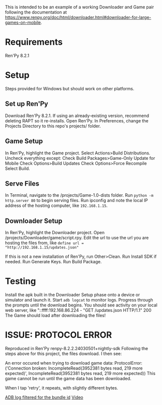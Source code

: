 This is intended to be an example of a working Downloader and Game pair following the documentation at https://www.renpy.org/doc/html/downloader.html#downloader-for-large-games-on-mobile.

# Requirements
Ren'Py 8.2.1

# Setup
Steps provided for Windows but should work on other platforms.

## Set up Ren'Py
Download Ren'Py 8.2.1. If using an already-existing version, recommend deleting RAPT so it re-installs.
Open Ren'Py. In Preferences, change the Projects Directory to this repo's projects/ folder.

## Game Setup
In Ren'Py, highlight the Game project.
Select Actions>Build Distributions.
Uncheck everything except:
  Check Build Packages>Game-Only Update for Mobile
  Check Options>Build Updates
  Check Options>Force Recompile
Select Build.

## Serve Files
In Terminal, navigate to the <project>/projects/Game-1.0-dists folder.
Run `python -m http.server 80` to begin serving files.
Run ipconfig and note the local IP address of the hosting computer, like `192.168.1.15`.

## Downloader Setup
In Ren'Py, highlight the Downloader project.
Open <project>/projects/Downloader/game/script.rpy. Edit the url to use the url you are hosting the files from, like `define url = "http://192.168.1.15/updates.json"`

If this is not a new installation of Ren'Py, run Other>Clean.
Run Install SDK if needed.
Run Generate Keys.
Run Build Package.

# Testing
Install the apk built in the Downloader Setup phase onto a device or simulator and launch it.
Start `adb logcat` to monitor logs.
Progress through the prompts until the download begins.
You should see activity on your local web server, like "::ffff:192.168.86.224 - "GET /updates.json HTTP/1.1" 200
The Game should load after downloading the files!

# ISSUE: PROTOCOL ERROR
Reproduced in Ren'Py renpy-8.2.2.24030501+nightly-sdk
Following the steps above for this project, the files download. I then see: 

An error occured when trying to download game data:
ProtocolError: ('Connection broken: IncompleteRead(3952381 bytes read, 219 more expected)', IncompleteRead(3952381 bytes read, 219 more expected))
This game cannot be run until the game data has been downloaded.

When I tap 'retry', it repeats, with slightly different bytes.

[ADB log filtered for the bundle id](https://github.com/do10HM/renpy-android-downloader-example/blob/issue/protocol-error/Results/adb_log.txt)
[Video](https://github.com/do10HM/renpy-android-downloader-example/blob/issue/protocol-error/Results/Screen_recording_20240309_150218.webm)
